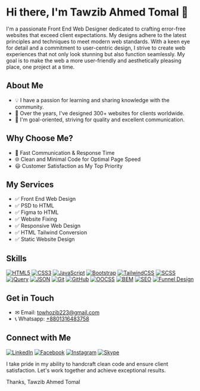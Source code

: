 # Hi there, I'm Tawzib Ahmed Tomal 👋

I'm a passionate Front End Web Designer dedicated to crafting error-free websites that exceed client expectations. My designs adhere to the latest principles and techniques to meet modern web standards. With a keen eye for detail and a commitment to user-centric design, I strive to create web experiences that not only look stunning but also function seamlessly. My goal is to make the web a more user-friendly and aesthetically pleasing place, one project at a time.

## About Me
- 💡 I have a passion for learning and sharing knowledge with the community.
- 💼 Over the years, I've designed 300+ websites for clients worldwide.
- 🎯 I'm goal-oriented, striving for quality and excellent communication.

## Why Choose Me?
- 🚀 Fast Communication & Response Time
- 🌐 Clean and Minimal Code for Optimal Page Speed
- 😃 Customer Satisfaction as My Top Priority

## My Services
- ✅ Front End Web Design
- ✅ PSD to HTML
- ✅ Figma to HTML
- ✅ Website Fixing
- ✅ Responsive Web Design 
- ✅ HTML Tailwind Conversion
- ✅ Static Website Design

## Skills
[![HTML5](https://img.shields.io/badge/HTML5-E34F26?style=for-the-badge&logo=html5&logoColor=white)](https://developer.mozilla.org/en-US/docs/Web/HTML)
[![CSS3](https://img.shields.io/badge/CSS3-1572B6?style=for-the-badge&logo=css3&logoColor=white)](https://developer.mozilla.org/en-US/docs/Web/CSS)
[![JavaScript](https://img.shields.io/badge/JavaScript-F7DF1E?style=for-the-badge&logo=javascript&logoColor=222)](https://developer.mozilla.org/en-US/docs/Web/JavaScript)
[![Bootstrap](https://img.shields.io/badge/Bootstrap-7952B3?style=for-the-badge&logo=bootstrap&logoColor=white)](https://getbootstrap.com/)
[![TailwindCSS](https://img.shields.io/badge/TailwindCSS-38B2AC?style=for-the-badge&logo=tailwind-css&logoColor=white)](https://tailwindcss.com/)
[![SCSS](https://img.shields.io/badge/SCSS-CC6699?style=for-the-badge&logo=sass&logoColor=white)](https://sass-lang.com/)
[![jQuery](https://img.shields.io/badge/jQuery-0769AD?style=for-the-badge&logo=jquery&logoColor=white)](https://jquery.com/)
[![JSON](https://img.shields.io/badge/JSON-000000?style=for-the-badge&logo=json&logoColor=white)](https://www.json.org/)
[![Git](https://img.shields.io/badge/Git-F05032?style=for-the-badge&logo=git&logoColor=white)](https://git-scm.com/)
[![GitHub](https://img.shields.io/badge/GitHub-181717?style=for-the-badge&logo=github&logoColor=white)](https://github.com/)
[![OOCSS](https://img.shields.io/badge/OOCSS-235A94?style=for-the-badge)](https://www.smashingmagazine.com/2011/12/an-introduction-to-object-oriented-css-oocss/)
[![BEM](https://img.shields.io/badge/BEM-1C1124?style=for-the-badge)](https://en.bem.info/)
[![SEO](https://img.shields.io/badge/SEO-47BAF1?style=for-the-badge)](https://developers.google.com/search/docs/beginner/seo-starter-guide)
[![Funnel Design](https://img.shields.io/badge/Funnel%20Design-FF6B6B?style=for-the-badge)](https://www.crazyegg.com/blog/funnel-design)

## Get in Touch
- ✉ Email: [towhozib223@gmail.com](mailto:towhozib223@gmail.com)
- 📞 Whatsapp: [+8801316483758](https://wa.me/8801316483758)

## Connect with Me
[![LinkedIn](https://img.shields.io/badge/LinkedIn-0A66C2?style=for-the-badge&logo=linkedin&logoColor=white)](https://www.linkedin.com/in/tomal223)
[![Facebook](https://img.shields.io/badge/Facebook-1877F2?style=for-the-badge&logo=facebook&logoColor=white)](https://www.facebook.com/towhozibahmed)
[![Instagram](https://img.shields.io/badge/Instagram-E4405F?style=for-the-badge&logo=instagram&logoColor=white)](https://www.instagram.com/tomal_223)
[![Skype](https://img.shields.io/badge/Skype-00AFF0?style=for-the-badge&logo=skype&logoColor=white)](https://join.skype.com/invite/xTHkve6zE4Pm)

I take pride in my ability to handcraft clean code and ensure client satisfaction. Let's work together and achieve exceptional results.

Thanks,
Tawzib Ahmed Tomal
